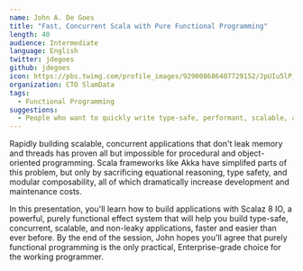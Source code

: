 ```yaml
---
name: John A. De Goes
title: "Fast, Concurrent Scala with Pure Functional Programming"
length: 40
audience: Intermediate
language: English
twitter: jdegoes
github: jdegoes
icon: https://pbs.twimg.com/profile_images/929008686407729152/JpUIu5lP_400x400.jpg
organization: CTO SlamData
tags:
  - Functional Programming
suggestions:
  - People who want to quickly write type-safe, performant, scalable, and concurrent systems in Scala.
---
```

Rapidly building scalable, concurrent applications that don't leak memory and threads has proven all but impossible for procedural and object-oriented programming. Scala frameworks like Akka have simplifed parts of this problem, but only by sacrificing equational reasoning, type safety, and modular composability, all of which dramatically increase development and maintenance costs.

In this presentation, you'll learn how to build applications with Scalaz 8 IO, a powerful, purely functional effect system that will help you build type-safe, concurrent, scalable, and non-leaky applications, faster and easier than ever before. By the end of the session, John hopes you'll agree that purely functional programming is the only practical, Enterprise-grade choice for the working programmer.
